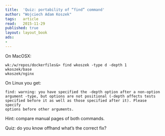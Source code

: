 ```yaml
---
title:	'Quiz: portability of “find” command'
author: "Wojciech Adam Koszek"
tags:	article
read:	2015-11-29
published: true
layout:	layout_book
ads:
- 
---
```


On MacOSX:

~~~shell
wk:/w/repos/dockerfiles&> find wkoszek -type d -depth 1
wkoszek/base
wkoszek/nginx
~~~

On Linux you get:

~~~shell
find: warning: you have specified the -depth option after a non-option
argument -type, but options are not positional (-depth affects tests
specified before it as well as those specified after it). Please specify
options before other arguments.
~~~

Hint: compare manual pages of both commands.

Quiz: do you know offhand what’s the correct fix?
